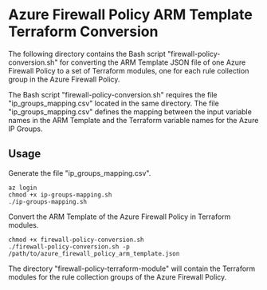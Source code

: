 # Azure Firewall Policy ARM Template Terraform Conversion

The following directory contains the Bash script "firewall-policy-conversion.sh" for converting the ARM Template 
JSON file of one Azure Firewall Policy to a set of Terraform modules, one for each rule collection group in the Azure Firewall Policy.

The Bash script "firewall-policy-conversion.sh" requires the file "ip_groups_mapping.csv" located in the same directory.
The file "ip_groups_mapping.csv" defines the mapping between the input variable names in the ARM Template and the Terraform variable 
names for the Azure IP Groups.

## Usage

Generate the file "ip_groups_mapping.csv".

```$bash
az login
chmod +x ip-groups-mapping.sh
./ip-groups-mapping.sh
```

Convert the ARM Template of the Azure Firewall Policy in Terraform modules.

```$bash
chmod +x firewall-policy-conversion.sh
./firewall-policy-conversion.sh -p /path/to/azure_firewall_policy_arm_template.json
```

The directory "firewall-policy-terraform-module" will contain the Terraform modules for the rule collection groups of the Azure Firewall Policy.
